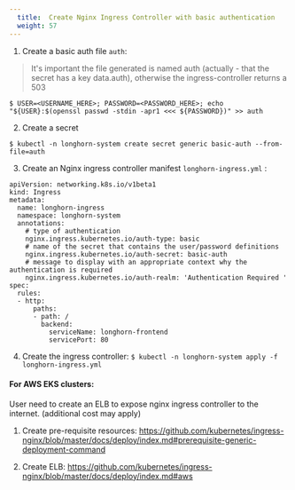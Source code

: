 ```yaml
---
  title:  Create Nginx Ingress Controller with basic authentication
  weight: 57
---
```


1. Create a basic auth file `auth`:
> It's important the file generated is named auth (actually - that the secret has a key data.auth), otherwise the ingress-controller returns a 503

`$ USER=<USERNAME_HERE>; PASSWORD=<PASSWORD_HERE>; echo "${USER}:$(openssl passwd -stdin -apr1 <<< ${PASSWORD})" >> auth`

2. Create a secret

`$ kubectl -n longhorn-system create secret generic basic-auth --from-file=auth`

3. Create an Nginx ingress controller manifest `longhorn-ingress.yml` :

```
apiVersion: networking.k8s.io/v1beta1
kind: Ingress
metadata:
  name: longhorn-ingress
  namespace: longhorn-system
  annotations:
    # type of authentication
    nginx.ingress.kubernetes.io/auth-type: basic
    # name of the secret that contains the user/password definitions
    nginx.ingress.kubernetes.io/auth-secret: basic-auth
    # message to display with an appropriate context why the authentication is required
    nginx.ingress.kubernetes.io/auth-realm: 'Authentication Required '
spec:
  rules:
  - http:
      paths:
      - path: /
        backend:
          serviceName: longhorn-frontend
          servicePort: 80
```

4. Create the ingress controller:
`$ kubectl -n longhorn-system apply -f longhorn-ingress.yml`



#### For AWS EKS clusters:
User need to create an ELB to expose nginx ingress controller to the internet. (additional cost may apply)

1. Create pre-requisite resources: 
https://github.com/kubernetes/ingress-nginx/blob/master/docs/deploy/index.md#prerequisite-generic-deployment-command

2. Create ELB:
https://github.com/kubernetes/ingress-nginx/blob/master/docs/deploy/index.md#aws
